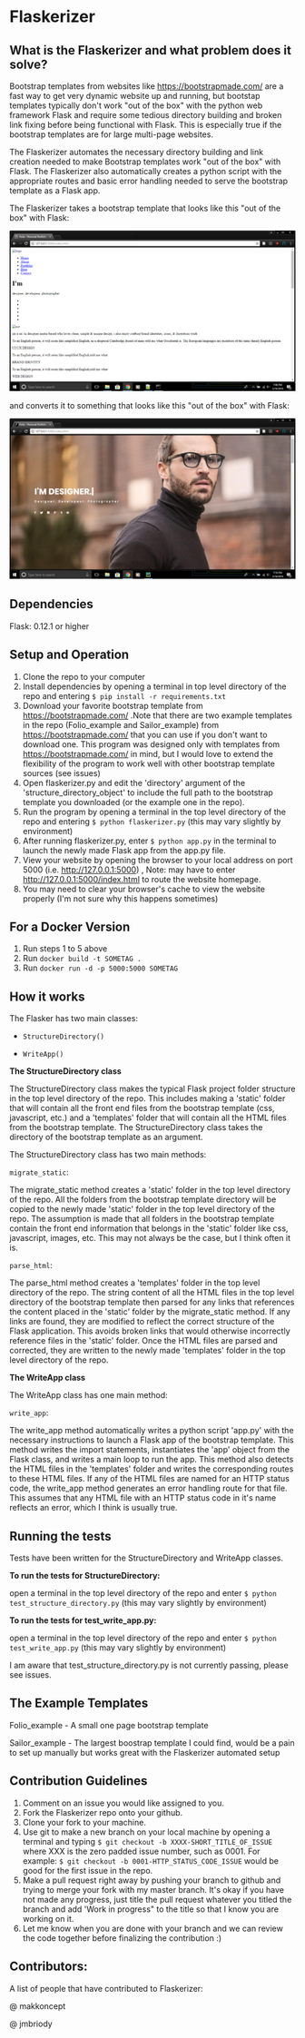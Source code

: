 # Flaskerizer

## What is the Flaskerizer and what problem does it solve?

Bootstrap templates from websites like https://bootstrapmade.com/ are a fast way to get very dynamic website up and running, but bootstap templates typically don't work "out of the box" with the python web framework Flask and require some tedious directory building and broken link fixing before being functional with Flask. This is especially true if the bootstrap templates are for large multi-page websites. 

The Flaskerizer automates the necessary directory building and link creation needed to make Bootstrap templates work "out of the box" with Flask. The Flaskerizer also automatically creates a python script with the appropriate routes and basic error handling needed to serve the bootstrap template as a Flask app.

The Flaskerizer takes a bootstrap template that looks like this "out of the box" with Flask:

![picture alt](/readme_images/not_working_example.png)

and converts it to something that looks like this "out of the box" with Flask:

![picture alt](/readme_images/working_example.png)

## Dependencies

Flask: 0.12.1 or higher

## Setup and Operation

1. Clone the repo to your computer
2. Install dependencies by opening a terminal in top level directory of the repo and entering `$ pip install -r requirements.txt` 
3. Download your favorite bootstrap template from https://bootstrapmade.com/ .Note that there are two example templates in the repo (Folio_example and Sailor_example) from https://bootstrapmade.com/ that you can use if you don't want to download one. This program was designed only with templates from https://bootstrapmade.com/ in mind, but I would love to extend the flexibility of the program to work well with other bootstrap template sources (see issues) 
4. Open flaskerizer.py and edit the 'directory' argument of the 'structure_directory_object' to include the full path to the bootstrap template you downloaded (or the example one in the repo).
5. Run the program by opening a terminal in the top level directory of the repo and entering `$ python flaskerizer.py` (this may vary slightly by environment)
6. After running flaskerizer.py, enter `$ python app.py` in the terminal to launch the newly made Flask app from the app.py file.
7. View your website by opening the browser to your local address on port 5000 (i.e. http://127.0.0.1:5000) , Note: may have to enter http://127.0.0.1:5000/index.html to route the  website homepage.
8. You may need to clear your browser's cache to view the website properly (I'm not sure why this happens sometimes)

## For a Docker Version
1. Run steps 1 to 5 above
2. Run `docker build -t SOMETAG .`
3. Run `docker run -d -p 5000:5000 SOMETAG`

## How it works

The Flasker has two main classes:
* `StructureDirectory()`

* `WriteApp()`

**The StructureDirectory class**

The StructureDirectory class makes the typical Flask project folder structure in the top level directory of the repo. This includes making a 'static' folder that will contain all the front end files from the bootstrap template (css, javascript, etc.) and a 'templates' folder that will contain all the HTML files from the bootstrap template. The StructureDirectory class takes the directory of the bootstrap template as an argument. 

The StructureDirectory class has two main methods:

`migrate_static`:

The migrate_static method creates a 'static' folder in the top level directory of the repo. All the folders from the bootstrap template directory will be copied to the newly made 'static' folder in the top level directory of the repo. The assumption is made that all folders in the bootstrap template contain the front end information that belongs in the 'static' folder like css, javascript, images, etc. This may not always be the case, but I think often it is. 

`parse_html`:

The parse_html method creates a 'templates' folder in the top level directory of the repo. The string content of all the HTML files in the top level directory of the bootstrap template then parsed for any links that references the content placed in the 'static' folder by the migrate_static method. If any links are found, they are modified to reflect the correct structure of the Flask application. This avoids broken links that would otherwise incorrectly reference files in the 'static' folder. Once the HTML files are parsed and corrected, they are written to the newly made 'templates' folder in the top level directory of the repo. 

**The WriteApp class**


The WriteApp class has one main method:

`write_app`:

The write_app method automatically writes a python script 'app.py' with the necessary instructions to launch a Flask app of the bootstrap template. This method writes the import statements, instantiates the 'app' object from the Flask class, and writes a main loop to run the app. This method also detects the HTML files in the 'templates' folder and writes the corresponding routes to these HTML files. If any of the HTML files are named for an HTTP status code, the write_app method generates an error handling route for that file. This assumes that any HTML file with an HTTP status code in it's name reflects an error, which I think is usually true. 

## Running the tests

Tests have been written for the StructureDirectory and WriteApp classes. 

**To run the tests for StructureDirectory:** 

open a terminal in the top level directory of the repo and enter `$ python test_structure_directory.py` (this may vary slightly by environment)

**To run the tests for test_write_app.py:** 

open a terminal in the top level directory of the repo and enter `$ python test_write_app.py` (this may vary slightly by environment)

I am aware that test_structure_directory.py is not currently passing, please see issues. 

## The Example Templates

Folio_example - A small one page bootstrap template

Sailor_example - The largest boostrap template I could find, would be a pain to set up manually but works great with the Flaskerizer automated setup

## Contribution Guidelines

1. Comment on an issue you would like assigned to you. 
2. Fork the Flaskerizer repo onto your github.
3. Clone your fork to your machine.
4. Use git to make a new branch on your local machine by opening a terminal and typing `$ git checkout -b XXXX-SHORT_TITLE_OF_ISSUE` where XXX is the zero padded issue number, such as 0001. For example: `$ git checkout -b 0001-HTTP_STATUS_CODE_ISSUE` would be good for the first issue in the repo. 
5. Make a pull request right away by pushing your branch to github and trying to merge your fork with my master branch. It's okay if you have not made any progress, just title the pull request whatever you titled the branch and add 'Work in progress" to the title so that I know you are working on it. 
6. Let me know when you are done with your branch and we can review the code together before finalizing the contribution :)

## Contributors:

A list of people that have contributed to Flaskerizer:

@ makkoncept  

@ jmbriody







